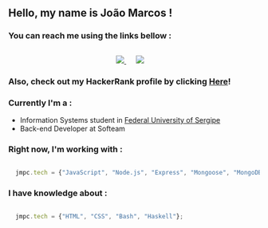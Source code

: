 ## Hello, my name is João Marcos !

### You can reach me using the links bellow :
<h2  align="center"></h2>
<p align="center">
  <a target="_blank"href="https://twitter.com/JMarcos_PC"><img src="https://img.shields.io/badge/twitter-%230077B5.svg?&style=for-the-badge&logo=twitter&logoColor=white" />      </a>&nbsp;&nbsp;&nbsp;&nbsp;
  <a target="_blank"href="https://www.linkedin.com/in/jmarcospc/"><img src="https://img.shields.io/badge/linkedin-%230077B5.svg?&style=for-the-badge&logo=linkedin&logoColor=white" /></a>&nbsp;&nbsp;&nbsp;&nbsp;
</p>

### Also, check out my HackerRank profile by clicking <a href="https://www.hackerrank.com/JMpeixotoC"><b>Here</b></a>!


### Currently I'm a :
- Information Systems student in <a href="http://www.ufs.br/">Federal University of Sergipe</a>
- Back-end Developer at Softeam

### Right now, I'm working with :
```javascript

  jmpc.tech = {"JavaScript", "Node.js", "Express", "Mongoose", "MongoDB"};

```

### I have knowledge about :
```javascript

  jmpc.tech = {"HTML", "CSS", "Bash", "Haskell"};

```

<!--
**JoaoMarcosPC/JoaoMarcosPC** is a ✨ _special_ ✨ repository because its `README.md` (this file) appears on your GitHub profile.

Here are some ideas to get you started:

- 🔭 I’m currently working on ...
- 🌱 I’m currently learning ...
- 👯 I’m looking to collaborate on ...
- 🤔 I’m looking for help with ...
- 💬 Ask me about ...
- 📫 How to reach me: ...
- 😄 Pronouns: ...
- ⚡ Fun fact: ...
-->
